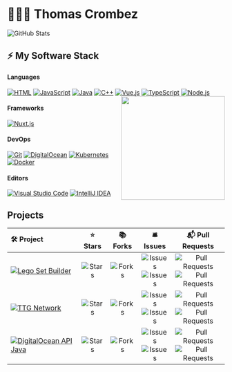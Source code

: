 # 👨🏻‍💻 Thomas Crombez

![GitHub Stats](https://github-readme-stats.vercel.app/api?username=thomascrmbz&hide_title=true&show_icons=true&count_private=true&include_all_commits=true&hide_border=true)

## ⚡ My Software Stack

#### Languages

[![HTML](https://img.shields.io/static/v1?label=&message=HTML&color=ff751a&logo=HTML5&logoColor=FFFFFF)](https://developer.mozilla.org/en-US/docs/Web/Guide/HTML/HTML5)
[![JavaScript](https://img.shields.io/static/v1?label=&message=JavaScript&color=F1E05A&logo=javascript&logoColor=FFFFFF)](https://developer.mozilla.org/en-US/docs/Web/JavaScript)
[![Java](https://img.shields.io/static/v1?label=&message=Java&color=007396&logo=java&logoColor=FFFFFF)](https://www.java.com/en/)
[![C++](https://img.shields.io/static/v1?label=&message=C%2B%2B&color=00599C&logo=C%2B%2B&logoColor=FFFFFF)](https://isocpp.org/)
[![Vue.js](https://img.shields.io/static/v1?label=&message=Vue.js&color=4FC08D&logo=vue.js&logoColor=FFFFFF)](https://vuejs.org)
[![TypeScript](https://img.shields.io/static/v1?label=&message=TypeScript&color=007ACC&logo=typescript&logoColor=white)](https://www.typescriptlang.org)
[![Node.js](https://img.shields.io/static/v1?label=&message=Node.js&color=47d147&logo=node.js&logoColor=FFFFFF)](https://nodejs.org/en/)
<img align='right' height="240px" src="https://github-readme-stats.vercel.app/api/top-langs/?username=thomascrmbz">

#### Frameworks

[![Nuxt.js](https://img.shields.io/static/v1?label=&message=Nuxt.js&color=00C58E&logo=nuxt.js&logoColor=FFFFFF)](https://nuxtjs.org)

#### DevOps

[![Git](https://img.shields.io/static/v1?label=&message=Git&color=F05032&logo=git&logoColor=FFFFFF)](https://git-scm.com)
[![DigitalOcean](https://img.shields.io/static/v1?label=&message=DigitalOcean&color=0080FF&logo=digitalocean&logoColor=FFFFFF)](https://digitalocean.com)
[![Kubernetes](https://img.shields.io/static/v1?label=&message=Kubernetes&color=3D6DE6&logo=kubernetes&logoColor=white)](https://kubernetes.io/)
[![Docker](https://img.shields.io/static/v1?label=&message=Docker&color=4FA1EF&logo=docker&logoColor=white)](https://www.docker.com/)

#### Editors

[![Visual Studio Code](https://img.shields.io/static/v1?label=&message=Visual%20Studio%20Code&color=4FA1EF&logo=visual-studio-code&logoColor=white)](https://code.visualstudio.com)
[![IntelliJ IDEA](https://img.shields.io/static/v1?label=&message=IntelliJ%20IDEA&color=000000&logo=intellij-idea&logoColor=white)](https://www.jetbrains.com/idea/)

## Projects

| 🛠 Project | ⭐ Stars | 📚 Forks | 🛎 Issues | 📬 Pull Requests |
| :---| :---: | :---: | :---: | :---: |
| [![Lego Set Builder](https://github-readme-stats.vercel.app/api/pin/?username=thomascrmbz&repo=lego-set-builder&hide_border=true)](https://github.com/thomascrmbz/lego-set-builder) | ![Stars](https://img.shields.io/github/stars/thomascrmbz/lego-set-builder?style=flat&label=&message=&color=FFE953) | ![Forks](https://img.shields.io/github/forks/thomascrmbz/lego-set-builder?style=flat&label=&message=&color=0080FF) | ![Issues](https://img.shields.io/github/issues/thomascrmbz/lego-set-builder?style=flat&label=&message=&color=28a745) <br> ![Issues](https://img.shields.io/github/issues-closed/thomascrmbz/lego-set-builder?style=flat&label=&message=&color=cb2431) | ![Pull Requests](https://img.shields.io/github/issues-pr/thomascrmbz/lego-set-builder?style=flat&label=&message=&color=28a745) <br> ![Pull Requests](https://img.shields.io/github/issues-pr-closed/thomascrmbz/lego-set-builder?style=flat&label=&message=&color=7D00FF) |
| [![TTG Network](https://github-readme-stats.vercel.app/api/pin/?username=thomascrmbz&repo=TTG-Network&hide_border=true)](https://github.com/thomascrmbz/TTG-Network) | ![Stars](https://img.shields.io/github/stars/thomascrmbz/TTG-Network?style=flat&label=&message=&color=FFE953) | ![Forks](https://img.shields.io/github/forks/thomascrmbz/TTG-Network?style=flat&label=&message=&color=0080FF) | ![Issues](https://img.shields.io/github/issues/thomascrmbz/TTG-Network?style=flat&label=&message=&color=28a745) <br> ![Issues](https://img.shields.io/github/issues-closed/thomascrmbz/TTG-Network?style=flat&label=&message=&color=cb2431) | ![Pull Requests](https://img.shields.io/github/issues-pr/thomascrmbz/TTG-Network?style=flat&label=&message=&color=28a745) <br> ![Pull Requests](https://img.shields.io/github/issues-pr-closed/thomascrmbz/TTG-Network?style=flat&label=&message=&color=7D00FF) |
| [![DigitalOcean API Java](https://github-readme-stats.vercel.app/api/pin/?username=jeevatkm&repo=digitalocean-api-java&hide_border=true)](https://github.com/thomascrmbz/digitalocean-api-java) | ![Stars](https://img.shields.io/github/stars/jeevatkm/digitalocean-api-java?style=flat&label=&message=&color=FFE953) | ![Forks](https://img.shields.io/github/forks/jeevatkm/digitalocean-api-java?style=flat&label=&message=&color=0080FF) | ![Issues](https://img.shields.io/github/issues/jeevatkm/digitalocean-api-java?style=flat&label=&message=&color=28a745) <br> ![Issues](https://img.shields.io/github/issues-closed/jeevatkm/digitalocean-api-java?style=flat&label=&message=&color=cb2431) | ![Pull Requests](https://img.shields.io/github/issues-pr/jeevatkm/digitalocean-api-java?style=flat&label=&message=&color=28a745) <br> ![Pull Requests](https://img.shields.io/github/issues-pr-closed/jeevatkm/digitalocean-api-java?style=flat&label=&message=&color=7D00FF) |
